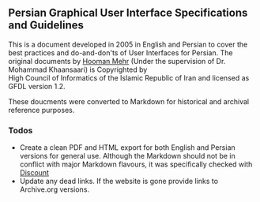 ## Persian Graphical User Interface Specifications and Guidelines 

This is a document developed in 2005 in English and Persian to cover the best practices and do-and-don'ts of User Interfaces for Persian. The original documents by [Hooman Mehr](https://github.com/hooman) (Under the supervision of Dr. Mohammad Khaansaari) is Copyrighted by High Council of Informatics of the Islamic Republic of Iran and licensed as GFDL version 1.2.

These doucments were converted to Markdown for historical and archival reference purposes.

### Todos

- Create a clean PDF and HTML export for both English and Persian versions for general use. Although the Markdown should not be in conflict with major Markdown flavours, it was specifically checked with [Discount](http://www.pell.portland.or.us/~orc/Code/discount/)
- Update any dead links. If the website is gone provide links to Archive.org versions.

